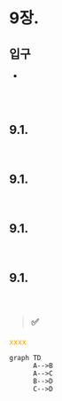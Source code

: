 # 9장. 

## 입구
- 

<br/>
<br/>


## 9.1.


<br/>


## 9.1.


<br/>


## 9.1.


<br/>


## 9.1.


<br/>


> ### ✅


<span style="color:orange">xxxx</span>


```mermaid
graph TD
      A-->B
      A-->C
      B-->D
      C-->D
```

<br/>
<br/>
<br/>
<br/>